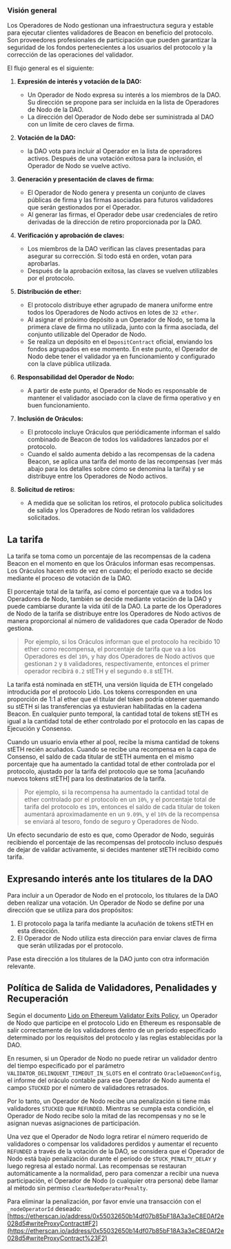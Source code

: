 ### Visión general

Los Operadores de Nodo gestionan una infraestructura segura y estable para ejecutar clientes validadores de Beacon en beneficio del protocolo. Son proveedores profesionales de participación que pueden garantizar la seguridad de los fondos pertenecientes a los usuarios del protocolo y la corrección de las operaciones del validador.

El flujo general es el siguiente:

1. **Expresión de interés y votación de la DAO:**
   - Un Operador de Nodo expresa su interés a los miembros de la DAO. Su dirección se propone para ser incluida en la lista de Operadores de Nodo de la DAO.
   - La dirección del Operador de Nodo debe ser suministrada al DAO con un límite de cero claves de firma.

2. **Votación de la DAO:**
   - la DAO vota para incluir al Operador en la lista de operadores activos. Después de una votación exitosa para la inclusión, el Operador de Nodo se vuelve activo.

3. **Generación y presentación de claves de firma:**
   - El Operador de Nodo genera y presenta un conjunto de claves públicas de firma y las firmas asociadas para futuros validadores que serán gestionados por el Operador.
   - Al generar las firmas, el Operador debe usar credenciales de retiro derivadas de la dirección de retiro proporcionada por la DAO.

4. **Verificación y aprobación de claves:**
   - Los miembros de la DAO verifican las claves presentadas para asegurar su corrección. Si todo está en orden, votan para aprobarlas.
   - Después de la aprobación exitosa, las claves se vuelven utilizables por el protocolo.

5. **Distribución de ether:**
   - El protocolo distribuye ether agrupado de manera uniforme entre todos los Operadores de Nodo activos en lotes de `32 ether`.
   - Al asignar el próximo depósito a un Operador de Nodo, se toma la primera clave de firma no utilizada, junto con la firma asociada, del conjunto utilizable del Operador de Nodo.
   - Se realiza un depósito en el `DepositContract` oficial, enviando los fondos agrupados en ese momento. En este punto, el Operador de Nodo debe tener el validador ya en funcionamiento y configurado con la clave pública utilizada.

6. **Responsabilidad del Operador de Nodo:**
   - A partir de este punto, el Operador de Nodo es responsable de mantener el validador asociado con la clave de firma operativo y en buen funcionamiento.

7. **Inclusión de Oráculos:**
   - El protocolo incluye Oráculos que periódicamente informan el saldo combinado de Beacon de todos los validadores lanzados por el protocolo.
   - Cuando el saldo aumenta debido a las recompensas de la cadena Beacon, se aplica una tarifa del monto de las recompensas (ver más abajo para los detalles sobre cómo se denomina la tarifa) y se distribuye entre los Operadores de Nodo activos.

8. **Solicitud de retiros:**
   - A medida que se solicitan los retiros, el protocolo publica solicitudes de salida y los Operadores de Nodo retiran los validadores solicitados.

## La tarifa

La tarifa se toma como un porcentaje de las recompensas de la cadena Beacon en el momento en que los Oráculos informan esas recompensas. Los Oráculos hacen esto de vez en cuando; el período exacto se decide mediante el proceso de votación de la DAO.

El porcentaje total de la tarifa, así como el porcentaje que va a todos los Operadores de Nodo, también se decide mediante votación de la DAO y puede cambiarse durante la vida útil de la DAO. La parte de los Operadores de Nodo de la tarifa se distribuye entre los Operadores de Nodo activos de manera proporcional al número de validadores que cada Operador de Nodo gestiona.

> Por ejemplo, si los Oráculos informan que el protocolo ha recibido 10 ether como recompensa, el porcentaje de tarifa que va a los Operadores es del `10%`, y hay dos Operadores de Nodo activos que gestionan `2` y `8` validadores, respectivamente, entonces el primer operador recibirá `0.2` stETH y el segundo `0.8` stETH.

La tarifa está nominada en stETH, una versión líquida de ETH congelado introducida por el protocolo Lido. Los tokens corresponden en una proporción de 1:1 al ether que el titular del token podría obtener quemando su stETH si las transferencias ya estuvieran habilitadas en la cadena Beacon. En cualquier punto temporal, la cantidad total de tokens stETH es igual a la cantidad total de ether controlado por el protocolo en las capas de Ejecución y Consenso.

Cuando un usuario envía ether al pool, recibe la misma cantidad de tokens stETH recién acuñados. Cuando se recibe una recompensa en la capa de Consenso, el saldo de cada titular de stETH aumenta en el mismo porcentaje que ha aumentado la cantidad total de ether controlada por el protocolo, ajustado por la tarifa del protocolo que se toma [acuñando nuevos tokens stETH] para los destinatarios de la tarifa.

> Por ejemplo, si la recompensa ha aumentado la cantidad total de ether controlado por el protocolo en un `10%`, y el porcentaje total de tarifa del protocolo es `10%`, entonces el saldo de cada titular de token aumentará aproximadamente en un `9.09%`, y el `10%` de la recompensa se enviará al tesoro, fondo de seguro y Operadores de Nodo.

Un efecto secundario de esto es que, como Operador de Nodo, seguirás recibiendo el porcentaje de las recompensas del protocolo incluso después de dejar de validar activamente, si decides mantener stETH recibido como tarifa.

[minting new steth tokens]: https://github.com/lidofinance/lido-dao/blob/971ac8f/contracts/0.4.24/Lido.sol#L576

## Expresando interés ante los titulares de la DAO

Para incluir a un Operador de Nodo en el protocolo, los titulares de la DAO deben realizar una votación. Un Operador de Nodo se define por una dirección que se utiliza para dos propósitos:

1. El protocolo paga la tarifa mediante la acuñación de tokens stETH en esta dirección.
2. El Operador de Nodo utiliza esta dirección para enviar claves de firma que serán utilizadas por el protocolo.

Pase esta dirección a los titulares de la DAO junto con otra información relevante.

## Política de Salida de Validadores, Penalidades y Recuperación

Según el documento [Lido on Ethereum Validator Exits Policy](https://github.com/lidofinance/documents-and-policies/blob/7595317b8fd2ee60ab25f5cac8eac2cc2cafa149/Lido%20on%20Ethereum%20-%20Validator%20Exits%20Policy.md), un Operador de Nodo que participe en el protocolo Lido en Ethereum es responsable de salir correctamente de los validadores dentro de un período especificado determinado por los requisitos del protocolo y las reglas establecidas por la DAO.

En resumen, si un Operador de Nodo no puede retirar un validador dentro del tiempo especificado por el parámetro `VALIDATOR_DELINQUENT_TIMEOUT_IN_SLOTS` en el contrato `OracleDaemonConfig`, el informe del oráculo contable para ese Operador de Nodo aumenta el campo `STUCKED` por el número de validadores retrasados.

Por lo tanto, un Operador de Nodo recibe una penalización si tiene más validadores `STUCKED` que `REFUNDED`. Mientras se cumpla esta condición, el Operador de Nodo recibe solo la mitad de las recompensas y no se le asignan nuevas asignaciones de participación.

Una vez que el Operador de Nodo logra retirar el número requerido de validadores o compensar los validadores perdidos y aumentar el recuento `REFUNDED` a través de la votación de la DAO, se considera que el Operador de Nodo está bajo penalización durante el período de `STUCK_PENALTY_DELAY` y luego regresa al estado normal. Las recompensas se restauran automáticamente a la normalidad, pero para comenzar a recibir una nueva participación, el Operador de Nodo (o cualquier otra persona) debe llamar al método sin permiso `clearNodeOperatorPenalty`.

Para eliminar la penalización, por favor envíe una transacción con el `_nodeOperatorId` deseado: [https://etherscan.io/address/0x55032650b14df07b85bF18A3a3eC8E0Af2e028d5#writeProxyContract#F2](https://etherscan.io/address/0x55032650b14df07b85bF18A3a3eC8E0Af2e028d5#writeProxyContract%23F2)